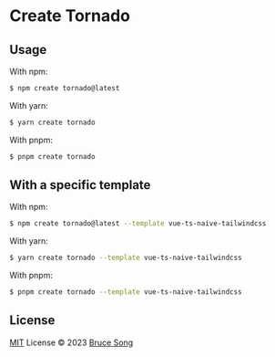 # Create Tornado

## Usage

With npm:

```bash
$ npm create tornado@latest
```

With yarn:

```bash
$ yarn create tornado
```

With pnpm:

```bash
$ pnpm create tornado
```

## With a specific template

With npm:

```bash
$ npm create tornado@latest --template vue-ts-naive-tailwindcss
```

With yarn:

```bash
$ yarn create tornado --template vue-ts-naive-tailwindcss
```

With pnpm:

```bash
$ pnpm create tornado --template vue-ts-naive-tailwindcss
```

## License

[MIT](/LICENSE) License &copy; 2023 [Bruce Song](https://github.com/recallwei)

